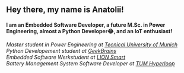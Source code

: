 <h2>Hey there, my name is Anatolii!</h2>

<h4>I am an Embedded Software Developer, a future M.Sc. in Power Engineering, almost a Python Developer😂, and an IoT enthusiast!</h4>

<p>
  <em>
    Master student in Power Engineering at <a href="https://www.tum.de/">Tecnical University of Munich</a>
    </br>
    Python Developement student at <a href="https://geekbrains.ru/">GeekBrains</a>
    </br>
    Embedded Software Werkstudent at <a href="https://lionsmart.com/">LION Smart</a>
    </br>
    Battery Management System Software Developer at <a href="https://tumhyperloop.de/">TUM Hyperloop</a>
  </em>
</p>
